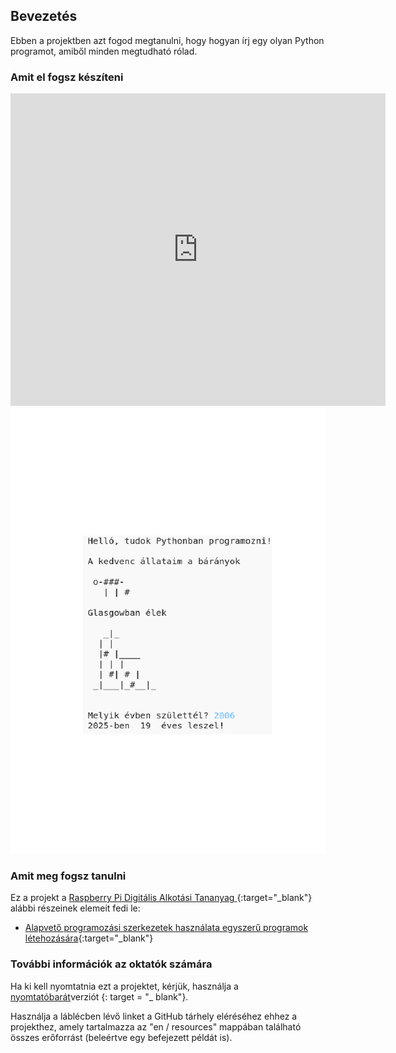 ## Bevezetés

Ebben a projektben azt fogod megtanulni, hogy hogyan írj egy olyan Python programot, amiből minden megtudható rólad.

### Amit el fogsz készíteni

<div class="trinket">
  <iframe src="https://trinket.io/embed/python/a1f663ae0d?outputOnly=true&start=result" width="600" height="500" frameborder="0" marginwidth="0" marginheight="0" allowfullscreen>
  </iframe>
  <img src="images/me-final.png">
</div>

### Amit meg fogsz tanulni

Ez a projekt a [Raspberry Pi Digitális Alkotási Tananyag ](http://rpf.io/curriculum){:target="_blank"} alábbi részeinek elemeit fedi le:

+ [Alapvető programozási szerkezetek használata egyszerű programok létehozására](https://www.raspberrypi.org/curriculum/programming/creator){:target="_blank"}

### További információk az oktatók számára

Ha ki kell nyomtatnia ezt a projektet, kérjük, használja a [nyomtatóbarát](https://projects.raspberrypi.org/en/projects/about-me/print)verziót {: target = "_ blank"}.

Használja a láblécben lévő linket a GitHub tárhely eléréséhez ehhez a projekthez, amely tartalmazza az "en / resources" mappában található összes erőforrást (beleértve egy befejezett példát is).